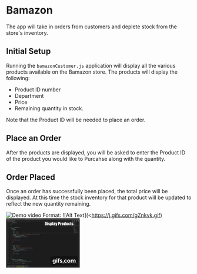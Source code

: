 # Bamazon
 The app will take in orders from customers and deplete stock from the store's inventory.

## Initial Setup
Running the `bamazonCustomer.js` application will display all the various products available on the Bamazon store.
The products will display the following:
- Product ID number
- Department
- Price
- Remaining quantity in stock.

Note that the Product ID will be needed to place an order.

## Place an Order
After the products are displayed, you will be asked to enter the Product ID of the product you would like to Purcahse along with the quantity.

## Order Placed
Once an order has successfully been placed, the total price will be displayed.
At this time the stock inventory for that product will be updated to reflect the new quantity remaining.

 ![Demo video](https://j.gifs.com/gZnkvk.gif)
Format: ![Alt Text](<https://j.gifs.com/gZnkvk.gif)
![Test Image](/assets/images/gif.gif)
